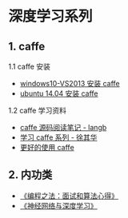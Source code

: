 # 深度学习系列

## 1. caffe  
1.1 caffe 安装    
- [windows10-VS2013 安装 caffe](./caffe/caffeInstallationOnWindows.md)    
- [ubuntu 14.04 安装 caffe](./caffe/caffeInstallOnUbuntu14.04.md)    

1.2 caffe 学习资料    
- [caffe 源码阅读笔记 - langb](./caffe/ebook/readCaffeSourceCode/)        
- [学习 caffe 系列 - 徐其华](./caffe/ebook/learningCaffe/)     
- [更好的使用 caffe ](./caffe/ebook/useCaffe/)     

## 2. 内功类
- [《编程之法：面试和算法心得》](https://github.com/julycoding/The-Art-Of-Programming-By-July/tree/master/ebook/zh)
- [《神经网络与深度学习》](https://www.gitbook.com/book/tigerneil/neural-networks-and-deep-learning-zh/details)